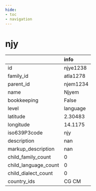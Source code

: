 ```yaml
---
hide:
- toc
- navigation
---
```

# njy
|                      | info     |
|:---------------------|:---------|
| id                   | njye1238 |
| family_id            | atla1278 |
| parent_id            | njem1234 |
| name                 | Njyem    |
| bookkeeping          | False    |
| level                | language |
| latitude             | 2.30483  |
| longitude            | 14.1175  |
| iso639P3code         | njy      |
| description          | nan      |
| markup_description   | nan      |
| child_family_count   | 0        |
| child_language_count | 0        |
| child_dialect_count  | 0        |
| country_ids          | CG CM    |